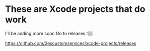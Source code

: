 # These are Xcode projects that do work 
I'll be adding more soon
Go to releases 👇🏽


https://github.com/2escustomservices/xcode-projects/releases
